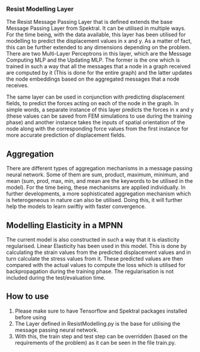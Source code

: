 ### Resist Modelling Layer

The Resist Message Passing Layer that is defined extends the base Message Passing Layer from Spektral. It can be utilised in multiple ways. For the time being, with the data available, this layer has been utilised for modelling to predict the displacement values in x and y. As a matter of fact, this can be further extended to any dimensions depending on the problem. There are two Multi-Layer Perceptrons in this layer, which are the Message Computing MLP and the Updating MLP. The former is the one which is trained in such a way that all the messages that a node in a graph received are computed by it (This is done for the entire graph) and the latter updates the node embeddings based on the aggregated messages that a node receives.

The same layer can be used in conjunction with predicting displacement fields, to predict the forces acting on each of the node in the graph. In simple words, a separate instance of this layer predicts the forces in x and y (these values can be saved from FEM simulations to use during the training phase) and another instance takes the inputs of spatial orientation of the node along with the corresponding force values from the first instance for more accurate prediction of displacement fields.

## Aggregation

There are different types of aggregation mechanisms in a message passing neural network. Some of them are sum, product, maximum, minimum, and mean (sum, prod, max, min, and mean are the keywords to be utilised in the model). For the time being, these mechanisms are applied individually. In further developments, a more sophisticated aggregation mechanism which is heterogeneous in nature can also be utilised. Doing this, it will further help the models to learn swiftly with faster convergence.

## Modelling Elasticity in a MPNN

The current model is also constructed in such a way that it is elasticity regularised. Linear Elasticity has been used in this model. This is done by calculating the strain values from the predicted displacement values and in turn calculate the stress values from it. These predicted values are then compared with the actual values to compute the loss which is utilised for backpropagation during the training phase. The regularisation is not included during the test/evaluation time.

## How to use
1. Please make sure to have Tensorflow and Spektral packages installed before using
2. The Layer defined in ResistModelling.py is the base for utilising the message passing neural network.
3. With this, the train step and test step can be overridden (based on the requirements of the problem) as it can be seen in the file train.py.